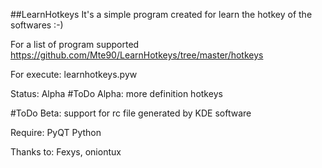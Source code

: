 ##LearnHotkeys
It's a simple program created for learn the hotkey of the softwares :-)

For a list of program supported https://github.com/Mte90/LearnHotkeys/tree/master/hotkeys

For execute: learnhotkeys.pyw

Status: Alpha
#ToDo Alpha:
	more definition hotkeys

#ToDo Beta:
	support for rc file generated by KDE software


 Require:
 PyQT
 Python

 Thanks to:
 Fexys, oniontux